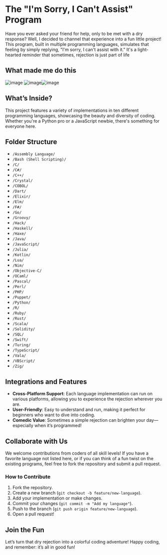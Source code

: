 # The "I'm Sorry, I Can't Assist" Program

Have you ever asked your friend for help, only to be met with a dry response? Well, I decided to channel that experience into a fun little project! This program, built in multiple programming languages, simulates that feeling by simply replying, "I'm sorry, I can't assist with it." It's a light-hearted reminder that sometimes, rejection is just part of life

## What made me do this

![image](https://github.com/user-attachments/assets/c4321927-ba2f-44ab-871b-66ca967f2173) ![image](https://github.com/user-attachments/assets/a8e72d3c-26c5-46f4-9397-138f83e5e12a)![image](https://github.com/user-attachments/assets/ea51f813-7255-4ab6-9346-7f215766f9c3)

## What’s Inside?

This project features a variety of implementations in ten different programming languages, showcasing the beauty and diversity of coding. Whether you're a Python pro or a JavaScript newbie, there's something for everyone here.

## Folder Structure

- `/Assembly Language/`
- `/Bash (Shell Scripting)/`
- `/C/`
- `/C#/`
- `/C++/`
- `/Crystal/`
- `/COBOL/`
- `/Dart/`
- `/Elixir/`
- `/Elm/`
- `/F#/`
- `/Go/`
- `/Groovy/`
- `/Hack/`
- `/Haskell/`
- `/Haxe/`
- `/Java/`
- `/JavaScript/`
- `/Julia/`
- `/Kotlin/`
- `/Lua/`
- `/Nim/`
- `/Objective-C/`
- `/OCaml/`
- `/Pascal/`
- `/Perl/`
- `/PHP/`
- `/Puppet/`
- `/Python/`
- `/R/`
- `/Ruby/`
- `/Rust/`
- `/Scala/`
- `/Solidity/`
- `/SQL/`
- `/Swift/`
- `/Turing/`
- `/TypeScript/`
- `/Vala/`
- `/VBScript/`
- `/Zig/`

## Integrations and Features

- **Cross-Platform Support**: Each language implementation can run on various platforms, allowing you to experience the rejection wherever you are.
- **User-Friendly**: Easy to understand and run, making it perfect for beginners who want to dive into coding.
- **Comedic Value**: Sometimes a simple rejection can brighten your day—especially when it’s programmed!

## Collaborate with Us

We welcome contributions from coders of all skill levels! If you have a favorite language not listed here, or if you can think of a fun twist on the existing programs, feel free to fork the repository and submit a pull request.

### How to Contribute

1. Fork the repository.
2. Create a new branch (`git checkout -b feature/new-language`).
3. Add your implementation or make changes.
4. Commit your changes (`git commit -m "Add my language"`).
5. Push to the branch (`git push origin feature/new-language`).
6. Open a pull request!

## Join the Fun

Let’s turn that dry rejection into a colorful coding adventure! Happy coding, and remember: it’s all in good fun!
